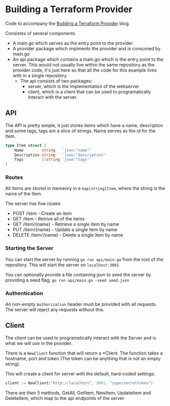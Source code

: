 # Building a Terraform Provider

Code to accompany the [Building a Terraform Provider](linkto/blogpost) blog.

Consistes of several components

*  A main.go which serves as the entry point to the provider
*  A provider package which implments the provider and is consumed by main.go
*  An api package which contains a main.go which is the entry point to the server. This would not usually live within the same repository as the provider code, it's just here so that all the code for this example lives with in a single repository
    *  The api consists of two packages:
        *  server, which is the implementation of the webserver
        *  client, which is a client that can be used to programatically interact with the server.

## API

The API is pretty simple, it just stores items which have a name, description and some tags, tags are a slice of strings. Name serves as the id for the Item. 

``` go
type Item struct {
	Name        string   `json:"name"`
	Description string   `json:"description"`
	Tags        []string `json:"tags"`
}
```

### Routes

All Items are stored in memeory in a `map[string]Item`, where the string is the name of the Item.

The server has five routes:

*  POST /item  - Create an item
*  GET /item - Retrive all of the items
*  GET /item/{name} - Retrieve a single item by name
*  PUT /item/{name} - Update a single item by name
*  DELETE /item/{name} - Delete a single item by name

### Starting the Server

You can start the server by running `go run api/main.go` from the root of the repository. This will start the server on `localhost:3001`

You can optionally provide a file containing json to seed the server by providing a seed flag; `go run api/main.go -seed seed.json`

### Authentication

An non-empty `Authorization` header must be provided with all requests. The server will reject any requests without this.

## Client

The client can be used to programatically interact with the Server and is what we will use in the provider.

There is a `NewClient` function that will return a *Client. The function takes a hostname, port and token (The token can be anything that is not an empty string).

This will create a client for server with the default, hard-coded settings:

``` go
client := NewClient("http://localhost", 3001, "supersecrettoken")
```

There are then 5 methods, GetAll, GetItem, NewItem, UpdateItem and DeleteItem, which map to the api endpoints of the server.
